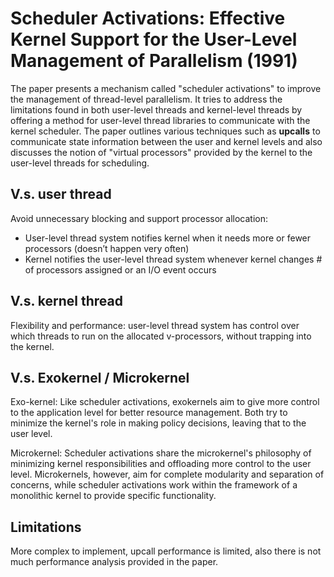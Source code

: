 # Scheduler Activations: Effective Kernel Support for the User-Level Management of Parallelism (1991) 
The paper presents a mechanism called "scheduler activations" to improve the management of thread-level parallelism. It tries to address the limitations found in both user-level threads and kernel-level threads by offering a method for user-level thread libraries to communicate with the kernel scheduler. The paper outlines various techniques such as **upcalls** to communicate state information between the user and kernel levels and also discusses the notion of "virtual processors" provided by the kernel to the user-level threads for scheduling.

## V.s. user thread
Avoid unnecessary blocking and support processor allocation: 
* User-level thread system notifies kernel when it needs more or fewer processors (doesn’t happen very often)
* Kernel notifies the user-level thread system whenever kernel changes # of processors assigned or an I/O event occurs

## V.s. kernel thread 
Flexibility and performance: user-level thread system has control over which threads to run on the allocated v-processors, without trapping into the kernel. 

## V.s. Exokernel / Microkernel 
Exo-kernel: Like scheduler activations, exokernels aim to give more control to the application level for better resource management. Both try to minimize the kernel's role in making policy decisions, leaving that to the user level.

Microkernel: Scheduler activations share the microkernel's philosophy of minimizing kernel responsibilities and offloading more control to the user level. Microkernels, however, aim for complete modularity and separation of concerns, while scheduler activations work within the framework of a monolithic kernel to provide specific functionality.

## Limitations 
More complex to implement, upcall performance is limited, also there is not much performance analysis provided in the paper. 
